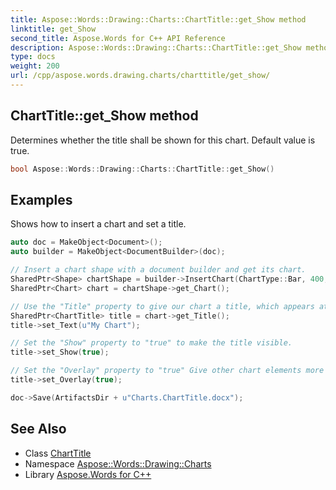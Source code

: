 ```yaml
---
title: Aspose::Words::Drawing::Charts::ChartTitle::get_Show method
linktitle: get_Show
second_title: Aspose.Words for C++ API Reference
description: Aspose::Words::Drawing::Charts::ChartTitle::get_Show method. Determines whether the title shall be shown for this chart. Default value is true in C++.
type: docs
weight: 200
url: /cpp/aspose.words.drawing.charts/charttitle/get_show/
---
```

## ChartTitle::get_Show method


Determines whether the title shall be shown for this chart. Default value is true.

```cpp
bool Aspose::Words::Drawing::Charts::ChartTitle::get_Show()
```


## Examples



Shows how to insert a chart and set a title. 
```cpp
auto doc = MakeObject<Document>();
auto builder = MakeObject<DocumentBuilder>(doc);

// Insert a chart shape with a document builder and get its chart.
SharedPtr<Shape> chartShape = builder->InsertChart(ChartType::Bar, 400, 300);
SharedPtr<Chart> chart = chartShape->get_Chart();

// Use the "Title" property to give our chart a title, which appears at the top center of the chart area.
SharedPtr<ChartTitle> title = chart->get_Title();
title->set_Text(u"My Chart");

// Set the "Show" property to "true" to make the title visible.
title->set_Show(true);

// Set the "Overlay" property to "true" Give other chart elements more room by allowing them to overlap the title
title->set_Overlay(true);

doc->Save(ArtifactsDir + u"Charts.ChartTitle.docx");
```

## See Also

* Class [ChartTitle](../)
* Namespace [Aspose::Words::Drawing::Charts](../../)
* Library [Aspose.Words for C++](../../../)
